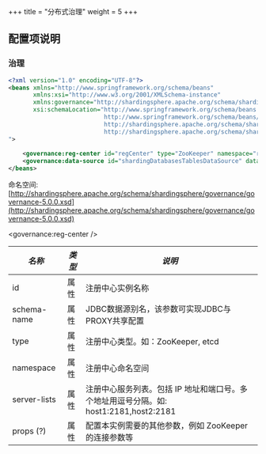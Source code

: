 +++
title = "分布式治理"
weight = 5
+++

## 配置项说明

### 治理

```xml
<?xml version="1.0" encoding="UTF-8"?>
<beans xmlns="http://www.springframework.org/schema/beans"
       xmlns:xsi="http://www.w3.org/2001/XMLSchema-instance" 
       xmlns:governance="http://shardingsphere.apache.org/schema/shardingsphere/governance"
       xsi:schemaLocation="http://www.springframework.org/schema/beans
                           http://www.springframework.org/schema/beans/spring-beans.xsd
                           http://shardingsphere.apache.org/schema/shardingsphere/governance
                           http://shardingsphere.apache.org/schema/shardingsphere/governance/governance.xsd
">
    
    <governance:reg-center id="regCenter" type="ZooKeeper" namespace="regCenter" server-lists="localhost:2181" />
    <governance:data-source id="shardingDatabasesTablesDataSource" data-source-names="demo_ds_0, demo_ds_1" reg-center-ref="regCenter" config-center-ref="distMetaDataPersistService" rule-refs="shardingRule" overwrite="true" schema-name="sharding_db" />
</beans>
```

命名空间: [http://shardingsphere.apache.org/schema/shardingsphere/governance/governance-5.0.0.xsd](http://shardingsphere.apache.org/schema/shardingsphere/governance/governance-5.0.0.xsd)

<governance:reg-center />

| *名称*         | *类型* | *说明*                                                                     |
| ------------- | ------ | ------------------------------------------------------------------------- |
| id            | 属性   | 注册中心实例名称                                                              |
| schema-name   | 属性   | JDBC数据源别名，该参数可实现JDBC与PROXY共享配置                                  |
| type          | 属性   | 注册中心类型。如：ZooKeeper, etcd                                              |
| namespace     | 属性   | 注册中心命名空间                                                              |
| server-lists  | 属性   | 注册中心服务列表。包括 IP 地址和端口号。多个地址用逗号分隔。如: host1:2181,host2:2181 |
| props (?)     | 属性   | 配置本实例需要的其他参数，例如 ZooKeeper 的连接参数等                               |
